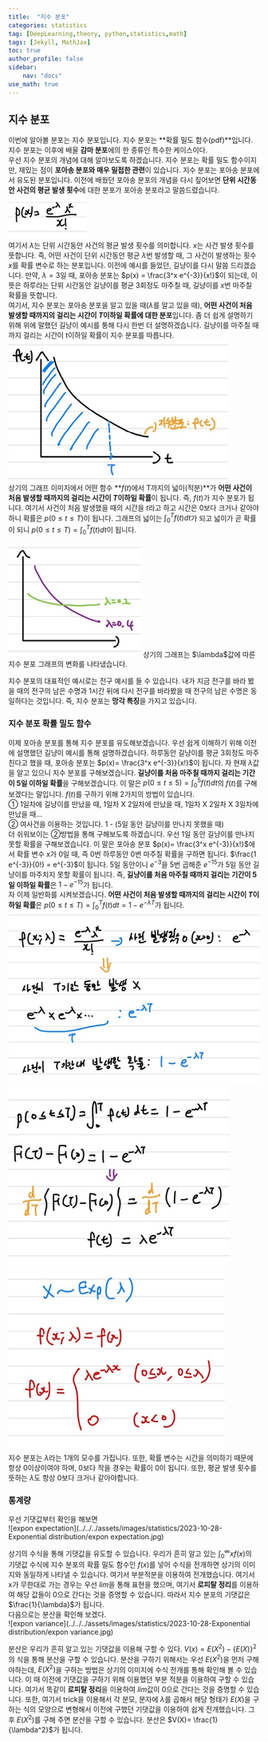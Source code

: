 ```yaml
---
title:  "지수 분포"
categories: statistics
tag: [DeepLearning,theory, python,statistics,math]
tags: [Jekyll, MathJax]
toc: true
author_profile: false
sidebar:
    nav: "docs"
use_math: true
---
```


## 지수 분포

이번에 알아볼 분포는 지수 분포입니다. 지수 분포는 **확률 밀도 함수(pdf)**입니다. 지수 분포는 이후에 배울 **감마 분포**에의 한 종류인 특수한 케이스이다.    
우선 지수 분포의 개념에 대해 알아보도록 하겠습니다. 지수 분포는 확률 밀도 함수이지만, 재밌는 점이 **포아송 분포와 매우 밀접한 관련**이 있습니다. 지수 분포는 포아송 분포에서 유도된 분포입니다. 이전에 배웠던 포아송 분포의 개념을 다시 짚어보면 **단위 시간동안 사건의 평균 발생 횟수**에 대한 분포가 포아송 분포라고 말씀드렸습니다.    
<img src="../../../assets/images/statistics/2023-10-28-Exponential distribution/poisson.jpg" alt="poisson" style="zoom:67%;" />   
여기서 $\lambda$는 단위 시간동안 사건의 평균 발생 횟수를 의미합니다. $x$는 사건 발생 횟수를 뜻합니다.  즉, 어떤 사건이 단위 시간동안 평균 $\lambda$번 발생할 때, 그 사건이 발생하는 횟수 $x$를 확률 변수로 하는 분포입니다. 이전에 예시를 들었던, 길냥이를 다시 말씀 드리겠습니다. 만약, $\lambda=3$일 때, 포아송 분포는 $p(x) = \frac{3^x e^{-3}}{x!}$이 되는데, 이 뜻은 하루라는 단위 시간동안 길냥이를 평균 3회정도 마주칠 때, 길냥이를 $x$번 마주칠 확률을 뜻합니다.   
여기서, 지수 분포는 포아송 분포을 알고 있을 때($\lambda$를 알고 있을 때), **어떤 사건이 처음 발생할 때까지의 걸리는 시간이 $T$이하일 확률에 대한 분포**입니다. 좀 더 쉽게 설명하기 위해 위에 말했던 길냥이 예시를 통해 다시 한번 더 설명하겠습니다. 길냥이를 마주칠 때까지 걸리는 시간이 t이하일 확률이 지수 분포를 따릅니다.   
<img src="../../../assets/images/statistics/2023-10-28-Exponential distribution/exp distrubtion graph.jpg" alt="exp distrubtion graph" style="zoom:80%;" />   
상기의 그래프 이미지에서 어떤 함수 **$f(t)$에서 T까지의 넓이(적분)**가 **어떤 사건이 처음 발생할 때까지의 걸리는 시간이 $T$이하일 확률**이 됩니다. 즉, $f(t)$가 지수 분포가 됩니다. 여기서 사건이 처음 발생했을 때의 시간을 $t$라고 하고 시간은 0보다 크거나 같아야하니 확률은  $p(0 \le t \le T)$이 됩니다. 그래프의 넓이는 $\int_{0}^{T} f(t) dt$가 되고 넓이가 곧 확률이 되니  $p(0 \le t \le T) = \int_{0}^{T} f(t) dt$이 됩니다. 

<img src="../../../assets/images/statistics/2023-10-28-Exponential distribution/exp distrubtion graph 2.jpg" alt="exp distrubtion graph 2" style="zoom:80%;" />   
상기의 그래프는 $\lambda$값에 따른 지수 분포 그래프의 변화를 나타냈습니다.      

지수 분포의 대표적인 예시로는 전구 예시를 들 수 있습니다. 내가 지금 전구를 바라 봤을 때의 전구의 남은 수명과 1시간 뒤에 다시 전구를 바라봤을 때 전구의 남은 수명은 동일하다는 것입니다. 즉, 지수 분포는 **망각 특징**을 가지고 있습니다. 

### 지수 분포 확률 밀도 함수

이제 포아송 분포를 통해 지수 분포를 유도해보겠습니다. 우선 쉽게 이해하기 위해 이전에 설명했던 길냥이 예시를 통해 설명하겠습니다. 하루동안 길냥이를 평균 3회정도 마주친다고 했을 때, 포아송 분포는 $p(x)= \frac{3^x e^{-3}}{x!}$이 됩니다. 자 현재 $\lambda$값을 알고 있으니 지수 분포를 구해보겠습니다. **길냥이를 처음 마주칠 때까지 걸리는 기간이 5일 이하일 확률**을 구해보겠습니다. 이 말은 $p(0 \le t \le 5) = \int_{0}^{5} f(t) dt$의 $f(t)$를 구해보겠다는 말입니다. $f(t)$를 구하기 위해 2가지의 방법이 있습니다.    
① 1일차에 길냥이를 만났을 때, 1일차 X 2일차에 만났을 때, 1일차 X 2일차 X 3일차에 만났을 때...    
② 여사건을 이용하는 것입니다. 1 - (5일 동안 길냥이를 만나지 못했을 때)   
더 쉬워보이는 ②방법을 통해 구해보도록 하겠습니다. 우선 1일 동안 길냥이를 만나지 못할 확률을 구해보겠습니다. 이 말은 포아송 분포 $p(x)= \frac{3^x e^{-3}}{x!}$에서 확률 변수 x가 0일 때, 즉 0번 하루동안 0번 마주칠 확률을 구하면 됩니다. $\frac{1 e^{-3}}{0!} = e^{-3}$이 됩니다. 5일 동안이니 $e^{-3}$을 5번 곱해준 $e^{-15}$가 5일 동안 길냥이를 마주치지 못할 확률이 됩니다. 즉, **길냥이를 처음 마주칠 때까지 걸리는 기간이 5일 이하일 확률**은 $1 - e^{-15}$가 됩니다.    
자 이제 일반화를 시켜보겠습니다. **어떤 사건이 처음 발생할 때까지의 걸리는 시간이 $T$이하일 확률**은 $p(0 \le t \le T) = \int_{0}^{T} f(t) dt = 1 - e^{- \lambda T}$가 됩니다.    
<img src="../../../assets/images/statistics/2023-10-28-Exponential distribution/poisson to exp.jpg" alt="poisson to exp" style="zoom:80%;" />   
<img src="../../../assets/images/statistics/2023-10-28-Exponential distribution/poisson to exp 2.jpg" alt="poisson to exp 2" style="zoom:80%;" />   
<img src="../../../assets/images/statistics/2023-10-28-Exponential distribution/expo distrubtin.jpg" alt="expo distrubtin" style="zoom:80%;" />   
지수 분포는 $\lambda$라는 1개의 모수를 가집니다. 또한, 확률 변수는 시간을 의미하기 때문에 항상 0이상이여야 하며, 0보다 작을 경우는 확률이 0이 됩니다. 또한, 평균 발생 횟수를 뜻하는 $\lambda$도 항상 0보다 크거나 같아야합니다.

### 통계량

우선 기댓값부터 확인을 해보면   
![expon expectation](../../../assets/images/statistics/2023-10-28-Exponential distribution/expon expectation.jpg)

상기의 수식을 통해 기댓값을 유도할 수 있습니다. 우리가 흔히 알고 있는 $\int_{0}^{\infty} x f(x)$의 기댓값 수식에 지수 분포의 확률 밀도 함수인 $f(x)$를 넣어 수식을 전개하면 상기의 이미지와 동일하게 나타낼 수 있습니다. 여기서 부분적분을 이용하여 전개했습니다. 여기서 x가 무한대로 가는 경우는 우선 $lim$을 통해 표현을 했으며, 여기서 **로피탈 정리**를 이용하여 해당 값들이 0으로 간다는 것을 증명할 수 있습니다. 따라서 지수 분포의 기댓값은 $\frac{1}{\lambda}$가 됩니다.  
다음으로는 분산을 확인해 보겠다.   
![expon variance](../../../assets/images/statistics/2023-10-28-Exponential distribution/expon variance.jpg)

분산은 우리가 흔히 알고 있는 기댓값을 이용해 구할 수 있다. $V(x)=E(X^2) - \{E(X)\}^2$의 식을 통해 분산을 구할 수 있습니다. 분산을 구하기 위해서는 우선 $E(X^2)$을 먼저 구해야하는데, $E(X^2)$을 구하는 방법은 상기의 이미지에 수식 전개를 통해 확인해 볼 수 있습니다. 이 때 이전에 기댓값을 구하기 위해 이용했던 부분 적분을 이용하여 구할 수 있습니다. 여기서 똑같이 **로피탈 정리**을 이용하여 $lim$값이 0으로 간다는 것을 증명할 수 있습니다. 또한, 여기서 trick을 이용해서 각 분모, 분자에 $\lambda$를 곱해서 해당 형태가 $E(X)$을 구하는 식의 모양으로 변형해서 이전에 구했던 기댓값을 이용하여 쉽게 전개했습니다. 그 후 $E(X^2)$를 구해 주면 분산을 구할 수 있습니다. 분산은 $V(X)= \frac{1}{\lambda^2}$가 됩니다. 
